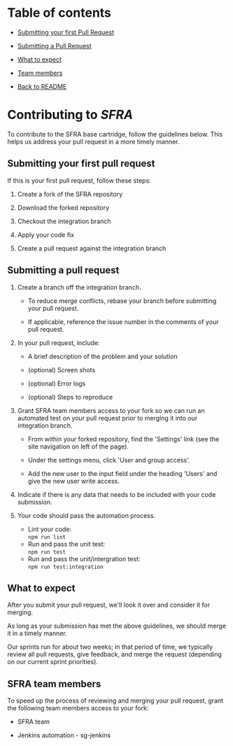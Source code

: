 # Table of contents

- [Submitting your first Pull Request ](#submitting-your-first-Pull-request)

- [Submitting a Pull Request ](#submitting-a-Pull-request)

- [What to expect](#what-to-expect)

- [Team members](#SFRA-team-members)

- [Back to README](./README.md)

# Contributing to _SFRA_

To contribute to the SFRA base cartridge, follow the guidelines below. This helps us address your pull request in a more timely manner. 

## Submitting your first pull request
If this is your first pull request, follow these steps:

  1. Create a fork of the SFRA repository 

  2. Download the forked repository

  3. Checkout the integration branch

  4. Apply your code fix

  5. Create a pull request against the integration branch

## Submitting a pull request
  1. Create a branch off the integration branch.

       * To reduce merge conflicts, rebase your branch before submitting your pull request.
   
       * If applicable, reference the issue number in the comments of your pull request.
   
  2. In your pull request, include:

       * A brief description of the problem and your solution
   
       * (optional) Screen shots
   
       * (optional) Error logs
   
       * (optional) Steps to reproduce
   
  3. Grant SFRA team members access to your fork so we can run an automated test on your pull request prior to merging it into our integration branch.

       * From within your forked repository, find the 'Settings' link (see the site navigation on left of the page).
   
       * Under the settings menu, click 'User and group access'.
   
       * Add the new user to the input field under the heading 'Users' and give the new user write access.
   
  4. Indicate if there is any data that needs to be included with your code submission. 

  5. Your code should pass the automation process.

       * Lint your code:  
         `npm run lint` 	 
       * Run and pass the unit test:  
         `npm run test`
       * Run and pass the unit/intergration test:  
         `npm run test:integration`

## What to expect

After you submit your pull request, we'll look it over and consider it for merging.

As long as your submission has met the above guidelines, we should merge it in a timely manner.

Our sprints run for about two weeks; in that period of time, we typically review all pull requests, give feedback, and merge the request (depending on our current sprint priorities).

## SFRA team members 

To speed up the process of reviewing and merging your pull request, grant the following team members access to your fork:

  * SFRA team 
  
  * Jenkins automation - sg-jenkins
